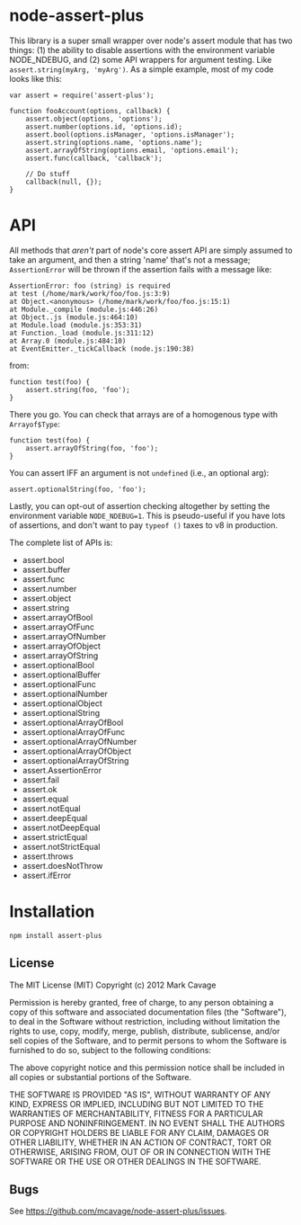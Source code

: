 # node-assert-plus

This library is a super small wrapper over node's assert module that has two
things: (1) the ability to disable assertions with the environment variable
NODE_NDEBUG, and (2) some API wrappers for argument testing.  Like
`assert.string(myArg, 'myArg')`.  As a simple example, most of my code looks
like this:

    var assert = require('assert-plus');

    function fooAccount(options, callback) {
	    assert.object(options, 'options');
		assert.number(options.id, 'options.id);
		assert.bool(options.isManager, 'options.isManager');
		assert.string(options.name, 'options.name');
		assert.arrayOfString(options.email, 'options.email');
		assert.func(callback, 'callback');

        // Do stuff
		callback(null, {});
    }

# API

All methods that *aren't* part of node's core assert API are simply assumed to
take an argument, and then a string 'name' that's not a message; `AssertionError`
will be thrown if the assertion fails with a message like:

    AssertionError: foo (string) is required
	at test (/home/mark/work/foo/foo.js:3:9)
	at Object.<anonymous> (/home/mark/work/foo/foo.js:15:1)
	at Module._compile (module.js:446:26)
	at Object..js (module.js:464:10)
	at Module.load (module.js:353:31)
	at Function._load (module.js:311:12)
	at Array.0 (module.js:484:10)
	at EventEmitter._tickCallback (node.js:190:38)

from:

    function test(foo) {
	    assert.string(foo, 'foo');
    }

There you go.  You can check that arrays are of a homogenous type with `Arrayof$Type`:

    function test(foo) {
	    assert.arrayOfString(foo, 'foo');
    }

You can assert IFF an argument is not `undefined` (i.e., an optional arg):

    assert.optionalString(foo, 'foo');

Lastly, you can opt-out of assertion checking altogether by setting the
environment variable `NODE_NDEBUG=1`.  This is pseudo-useful if you have
lots of assertions, and don't want to pay `typeof ()` taxes to v8 in
production.

The complete list of APIs is:

* assert.bool
* assert.buffer
* assert.func
* assert.number
* assert.object
* assert.string
* assert.arrayOfBool
* assert.arrayOfFunc
* assert.arrayOfNumber
* assert.arrayOfObject
* assert.arrayOfString
* assert.optionalBool
* assert.optionalBuffer
* assert.optionalFunc
* assert.optionalNumber
* assert.optionalObject
* assert.optionalString
* assert.optionalArrayOfBool
* assert.optionalArrayOfFunc
* assert.optionalArrayOfNumber
* assert.optionalArrayOfObject
* assert.optionalArrayOfString
* assert.AssertionError
* assert.fail
* assert.ok
* assert.equal
* assert.notEqual
* assert.deepEqual
* assert.notDeepEqual
* assert.strictEqual
* assert.notStrictEqual
* assert.throws
* assert.doesNotThrow
* assert.ifError

# Installation

    npm install assert-plus




<extoc></extoc>

## License

The MIT License (MIT)
Copyright (c) 2012 Mark Cavage

Permission is hereby granted, free of charge, to any person obtaining a copy of
this software and associated documentation files (the "Software"), to deal in
the Software without restriction, including without limitation the rights to
use, copy, modify, merge, publish, distribute, sublicense, and/or sell copies of
the Software, and to permit persons to whom the Software is furnished to do so,
subject to the following conditions:

The above copyright notice and this permission notice shall be included in all
copies or substantial portions of the Software.

THE SOFTWARE IS PROVIDED "AS IS", WITHOUT WARRANTY OF ANY KIND, EXPRESS OR
IMPLIED, INCLUDING BUT NOT LIMITED TO THE WARRANTIES OF MERCHANTABILITY,
FITNESS FOR A PARTICULAR PURPOSE AND NONINFRINGEMENT. IN NO EVENT SHALL THE
AUTHORS OR COPYRIGHT HOLDERS BE LIABLE FOR ANY CLAIM, DAMAGES OR OTHER
LIABILITY, WHETHER IN AN ACTION OF CONTRACT, TORT OR OTHERWISE, ARISING FROM,
OUT OF OR IN CONNECTION WITH THE SOFTWARE OR THE USE OR OTHER DEALINGS IN THE
SOFTWARE.

## Bugs

See <https://github.com/mcavage/node-assert-plus/issues>.
